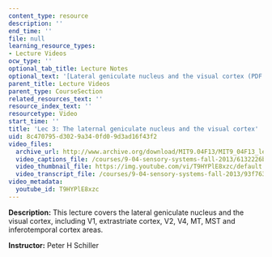 ```yaml
---
content_type: resource
description: ''
end_time: ''
file: null
learning_resource_types:
- Lecture Videos
ocw_type: ''
optional_tab_title: Lecture Notes
optional_text: '[Lateral geniculate nucleus and the visual cortex (PDF - 4.0MB)](/courses/9-04-sensory-systems-fall-2013/resources/mit9_04f13_vis3)'
parent_title: Lecture Videos
parent_type: CourseSection
related_resources_text: ''
resource_index_text: ''
resourcetype: Video
start_time: ''
title: 'Lec 3: The laternal geniculate nucleus and the visual cortex'
uid: 8c470795-d302-9a34-0fd0-9d3ad16f43f2
video_files:
  archive_url: http://www.archive.org/download/MIT9.04F13/MIT9_04F13_lec03_300k.mp4
  video_captions_file: /courses/9-04-sensory-systems-fall-2013/6132226b757553a39f4c6031f7b47fe7_T9HYPlE8xzc.vtt
  video_thumbnail_file: https://img.youtube.com/vi/T9HYPlE8xzc/default.jpg
  video_transcript_file: /courses/9-04-sensory-systems-fall-2013/93f763a68a68eee8cb23f640631c0fa6_T9HYPlE8xzc.pdf
video_metadata:
  youtube_id: T9HYPlE8xzc
---
```


**Description:** This lecture covers the lateral geniculate nucleus and the visual cortex, including V1, extrastriate cortex, V2, V4, MT, MST and inferotemporal cortex areas.

**Instructor:** Peter H Schiller



